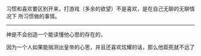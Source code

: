 习惯和喜欢要区别开来，打游戏（多余的欲望）不是喜欢，是在自己无聊的无聊情况下 所习惯做的事情。
___
神是不会创造一个能读懂他心思的存在的，

因为一个人如果能揣测出皇帝的心思，并且还喜欢炫耀的话，那么他距死就不远了